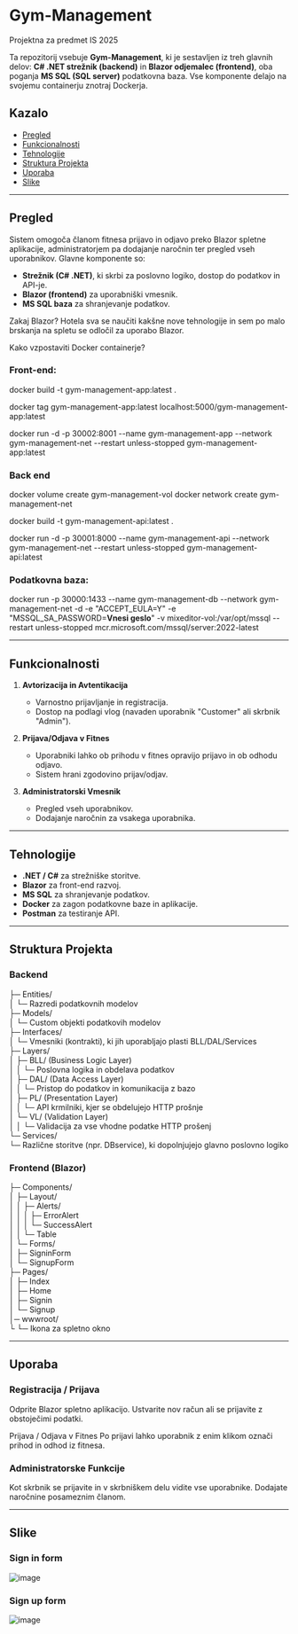 # Gym-Management
Projektna za predmet IS 2025

Ta repozitorij vsebuje **Gym-Management**, ki je sestavljen iz treh glavnih delov: 
**C# .NET strežnik (backend)** in **Blazor odjemalec (frontend)**, oba poganja **MS SQL (SQL server)** podatkovna baza. Vse komponente delajo na svojemu containerju znotraj Dockerja.

## Kazalo

- [Pregled](#pregled)
- [Funkcionalnosti](#funkcionalnosti)
- [Tehnologije](#tehnologije)
- [Struktura Projekta](#struktura-projekta)
- [Uporaba](#uporaba)
- [Slike](#slike)

---

## Pregled

Sistem omogoča članom fitnesa prijavo in odjavo preko Blazor spletne aplikacije, administratorjem pa dodajanje naročnin ter pregled vseh uporabnikov.
Glavne komponente so:

- **Strežnik (C# .NET)**, ki skrbi za poslovno logiko, dostop do podatkov in API-je.
- **Blazor (frontend)** za uporabniški vmesnik.
- **MS SQL baza** za shranjevanje podatkov.

Zakaj Blazor?
Hotela sva se naučiti kakšne nove tehnologije in sem po malo brskanja na spletu se odločil za uporabo Blazor.

Kako vzpostaviti Docker containerje?

### Front-end:
docker build -t gym-management-app:latest .

docker tag gym-management-app:latest localhost:5000/gym-management-app:latest

docker run -d -p 30002:8001 --name gym-management-app --network gym-management-net --restart unless-stopped gym-management-app:latest

### Back end

docker volume create gym-management-vol
docker network create gym-management-net

docker build -t gym-management-api:latest .

docker run -d -p 30001:8000 --name gym-management-api --network gym-management-net --restart unless-stopped gym-management-api:latest

### Podatkovna baza:

docker run -p 30000:1433 --name gym-management-db --network gym-management-net -d -e "ACCEPT_EULA=Y" -e "MSSQL_SA_PASSWORD=**Vnesi geslo**" -v mixeditor-vol:/var/opt/mssql --restart unless-stopped mcr.microsoft.com/mssql/server:2022-latest

---

## Funkcionalnosti

1. **Avtorizacija in Avtentikacija**  
   - Varnostno prijavljanje in registracija.
   - Dostop na podlagi vlog (navaden uporabnik "Customer" ali skrbnik "Admin").

2. **Prijava/Odjava v Fitnes**  
   - Uporabniki lahko ob prihodu v fitnes opravijo prijavo in ob odhodu odjavo.
   - Sistem hrani zgodovino prijav/odjav.

3. **Administratorski Vmesnik**
   - Pregled vseh uporabnikov.
   - Dodajanje naročnin za vsakega uporabnika.

---

## Tehnologije

- **.NET / C#** za strežniške storitve.
- **Blazor** za front-end razvoj.
- **MS SQL** za shranjevanje podatkov.
- **Docker** za zagon podatkovne baze in aplikacije.
- **Postman** za testiranje API.

---

## Struktura Projekta

### Backend

├─ Entities/<br/>
│ └─ Razredi podatkovnih modelov<br/>
├─ Models/<br/>
│ └─ Custom objekti podatkovih modelov<br/>
├─ Interfaces/<br/>
│ └─ Vmesniki (kontrakti), ki jih uporabljajo plasti BLL/DAL/Services<br/>
├─ Layers/<br/>
│ ├─ BLL/ (Business Logic Layer)<br/>
│ │ └─ Poslovna logika in obdelava podatkov<br/>
│ ├─ DAL/ (Data Access Layer)<br/>
│ │ └─ Pristop do podatkov in komunikacija z bazo<br/>
│ ├─ PL/ (Presentation Layer)<br/>
│ │ └─ API krmilniki, kjer se obdelujejo HTTP prošnje<br/>
│ └─ VL/ (Validation Layer)<br/>
│ │ └─ Validacija za vse vhodne podatke HTTP prošenj<br/>
└─ Services/<br/>
└─ Različne storitve (npr. DBservice), ki dopolnjujejo glavno poslovno logiko

### Frontend (Blazor)

├─ Components/<br/>
│ ├─ Layout/<br/>
│ │ ├─ Alerts/<br/>
│ │ │ ├─ ErrorAlert<br/>
│ │ │ └─ SuccessAlert<br/>
│ │ └─ Table<br/>
│ └─ Forms/<br/>
│ ├─ SigninForm<br/>
│ └─ SignupForm<br/>
├─ Pages/<br/>
│ ├─ Index<br/>
│ ├─ Home<br/>
│ ├─ Signin<br/>
│ └─ Signup<br/>
│─ wwwroot/<br/>
└ └─ Ikona za spletno okno

---

## Uporaba

### Registracija / Prijava

Odprite Blazor spletno aplikacijo.
Ustvarite nov račun ali se prijavite z obstoječimi podatki.

Prijava / Odjava v Fitnes
Po prijavi lahko uporabnik z enim klikom označi prihod in odhod iz fitnesa.

### Administratorske Funkcije

Kot skrbnik se prijavite in v skrbniškem delu vidite vse uporabnike.
Dodajate naročnine posameznim članom.

---

## Slike

### Sign in form
![image](https://github.com/user-attachments/assets/0eff719e-a22b-4733-86e7-03028287b384)

### Sign up form
![image](https://github.com/user-attachments/assets/41869abb-96b0-488a-8645-9eed80a2d239)
